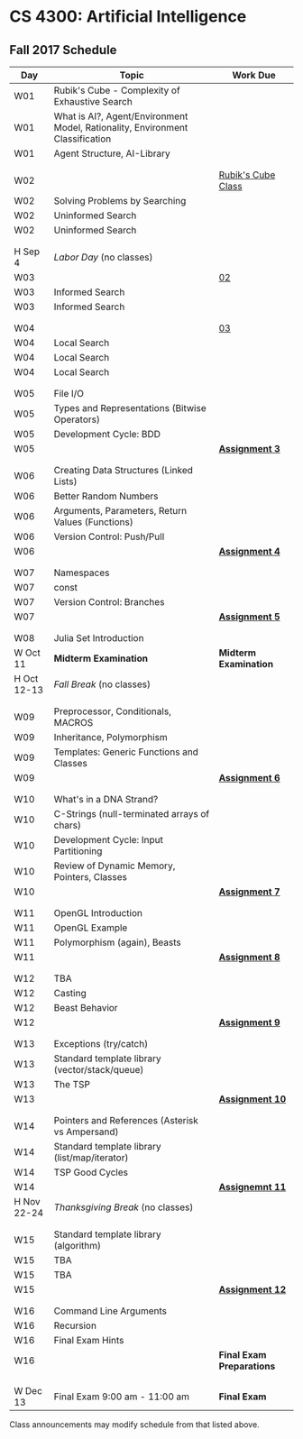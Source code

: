 CS 4300: Artificial Intelligence
===============================================

Fall 2017 Schedule
--------------------


Day         | Topic                                          | Work Due
------------|------------------------------------------------|---------
W01         | Rubik's Cube - Complexity of Exhaustive Search |
W01         | What is AI?, Agent/Environment Model, Rationality, Environment Classification |
W01         | Agent Structure, AI-Library                    |
            |                                                |
            |                                                |
W02         |                                                | [Rubik's Cube Class](assignment_01.php)
W02         | Solving Problems by Searching                  |
W02         | Uninformed Search                              |
W02         | Uninformed Search                              |
            |                                                |
            |                                                |
H Sep 4     | *Labor Day* (no classes)                       |
W03         |                                                | [02](assignment_02.php)
W03         | Informed Search                                | 
W03         | Informed Search                                | 
            |                                                |
            |                                                |
W04         |                                                | [03](assignment_03.php)
W04         | Local Search                                   | 
W04         | Local Search                                   | 
W04         | Local Search                                   | 
            |                                               |
            |                                               |
W05         | File I/O                                      |
W05         | Types and Representations (Bitwise Operators) |
W05         | Development Cycle: BDD                        |
W05         |                                               | **[Assignment 3](assignment_03.php)**
            |                                               |
            |                                               |
W06         | Creating Data Structures (Linked Lists)       |
W06         | Better Random Numbers                         |
W06         | Arguments, Parameters, Return Values (Functions) |
W06         | Version Control: Push/Pull                    |
W06         |                                               | **[Assignment 4](assignment_04.php)**
            |                                               |
            |                                               |
W07         | Namespaces                                    |
W07         | const                                         | 
W07         | Version Control: Branches                     |
W07         |                                               | **[Assignment 5](assignment_05.php)**
            |                                               |
            |                                               |
W08         | Julia Set Introduction                        | 
W Oct 11    | **Midterm Examination**                       | **Midterm Examination**
H Oct 12-13 | *Fall Break* (no classes)                     |
            |                                               |
            |                                               |
W09         | Preprocessor, Conditionals, MACROS            |
W09         | Inheritance, Polymorphism                     | 
W09         | Templates: Generic Functions and Classes      |
W09         |                                               | **[Assignment 6](assignment_06.php)**
            |                                               |
            |                                               |
W10         | What's in a DNA Strand?                       |
W10         | C-Strings (null-terminated arrays of chars)   |
W10         | Development Cycle: Input Partitioning         |
W10         | Review of Dynamic Memory, Pointers, Classes   |
W10         |                                               | **[Assignment 7](assignment_07.php)** 
            |                                               |
            |                                               |
W11         | OpenGL Introduction                           |
W11         | OpenGL Example                                |
W11         | Polymorphism (again), Beasts                  |
W11         |                                               | **[Assignment 8](assignment_08.php)** 
            |                                               |
            |                                               |
W12         | TBA                                           |
W12         | Casting                                       |
W12         | Beast Behavior                                |
W12         |                                               | **[Assignment 9](assignment_09.php)** 
            |                                               |
            |                                               |
W13         | Exceptions (try/catch)                        | 
W13         | Standard template library (vector/stack/queue)|
W13         | The TSP                                       | 
W13         |                                               | **[Assignment 10](assignment_10.php)**
            |                                               |
            |                                               |
W14         | Pointers and References (Asterisk vs Ampersand) |
W14         | Standard template library (list/map/iterator) |
W14         | TSP Good Cycles                               |
W14         |                                               | **[Assignemnt 11](assignment_11.php)**
H Nov 22-24 | *Thanksgiving Break* (no classes)             |
            |                                               |
            |                                               |
W15         | Standard template library (algorithm)         |
W15         | TBA                                           |
W15         | TBA                                           |
W15         |                                               | **[Assignment 12](assignment_12.php)**
            |                                               |
            |                                               |
W16         | Command Line Arguments                        |
W16         | Recursion                                     |
W16         | Final Exam Hints                              | 
W16         |                                               | **Final Exam Preparations**
            |                                               |
            |                                               |
            |                                               |
W  Dec 13   | Final Exam 9:00 am - 11:00 am                 | **Final Exam**


Class announcements may modify schedule from that listed above.
